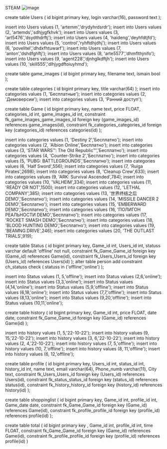 
STEAM
![image](https://github.com/david371k/7.09.23/assets/144510921/6b91d568-98d4-445f-986a-d3d907af6c48)




create table Users ( 
	id bigint primary key, 
	login varchar(16), 
	password text 
);

insert into Users values (1, 'artemm','drydyhrdsrdr'); 
insert into Users values (2, 'artemds','sdhjygfkhvk'); 
insert into Users values (3, 'art5476','dsydthdrftj'); 
insert into Users values (4, 'haideng','deyhfdtjfd'); 
insert into Users values (5, 'control','ryhftdhjdhj'); 
insert into Users values (6, 'povelitel','dhdxfhtuwarf'); 
insert into Users values (7, 'anton','dshdfghftj'); 
insert into Users values (8, 'arte5577','dhmflthjnifo'); 
insert into Users values (9, 'agent228','djnhglkdftjh'); 
insert into Users values (10, 'skill555','dlhjygdftoiuyhmd');

create table game_images ( 
	id bigint primary key, 
	filename text, 
	ismain bool 
);

create table categories ( 
	id bigint primary key,
	title varchar(64) 
); 
insert into categories values (1, 'Бесплатные'); 
insert into categories values (2, 'Демоверсии'); 
insert into categories values (3, 'Ранний доступ');

create table Game ( 
	id bigint primary key, 
	name text, 
	price FLOAT, 
	categories_id int, 
	game_images_id int, 
constraint fk_game_images_game_images_id foreign key (game_images_id) references game_images(id), 
constraint fk_categories_categories_id foreign key (categories_id) references categories(id) );

insert into categories values (1, 'Destiny 2','Бесплатно');
insert into categories values (2, 'Albion Online','Бесплатно'); 
insert into categories values (3, 'STAR WARS™: The Old Republic™','Бесплатно'); 
insert into categories values (4, 'Counter-Strike 2','Бесплатно'); 
insert into categories values (5, 'PUBG: BATTLEGROUNDS','Бесплатно'); 
insert into categories values (6, 'Half Sword',556); 
insert into categories values (7, 'Ruiga Pirates',2698); 
insert into categories values (8, 'Cleanup Crew',633); 
insert into categories values (9, 'ARK: Survival Ascended',784); 
insert into categories values (10, 'VALHEIM',334);
insert into categories values (11, 'READY OR NOT',1500); 
insert into categories values (12, 'LETHAL COMPANY',385); 
insert into categories values (13, '世界终结之后 DEMO','Бесплатно'); 
insert into categories values (14, 'MISSILE DANCER 2 DEMO','Бесплатно'); 
insert into categories values (15, 'EMBERWARD DEMO','Бесплатно'); 
insert into categories values (16, 'ПОЛИГОН РЕАЛЬНОСТИ DEMO','Бесплатно'); 
insert into categories values (17, 'ROCKET SMASH DEMO','Бесплатно'); 
insert into categories values (18, 'BLOOD HUNTING DEMO','Бесплатно'); 
insert into categories values (19, 'BEAMNG.DRIVE',246); 
insert into categories values (20, 'THE OUTLAST TRIALS',919);

create table Status 
( 
	id bigint primary key, 
	Game_id int, 
	Users_id int, 
	statuss varchar default 'offline' not null,
constraint fk_Game_Game_id foreign key (Game_id) references Game(id), 
constraint fk_Users_Users_id foreign key (Users_id) references Users(id) 
);
alter table person add constraint ch_statuss check ( statuss in ('offline','online') );

insert into Status  values (1, 5,'offline'); 
insert into Status  values (2,6,'online'); 
insert into Status  values (3,3,'online'); 
insert into Status  values (4,14,'online'); 
insert into Status  values (5,9,'offline'); 
insert into Status  values (6,18,'online'); 
insert into Status  values (7,7,'offline'); 
insert into Status values (8,13,'online'); 
insert into Status  values (9,20,'offline');
insert into Status  values (10,11,'online'); 




create table history 
( 
	id bigint primary key, 
	Game_id int, 
	price FLOAT, 
	date date, 
	constraint fk_Game_Game_id foreign key (Game_id) references Game(id) );
	
insert into history values (1, 5,'22-10-22'); 
insert into history values (9, 15,'22-10-22'); 
insert into history values (3, 6,'22-10-22'); 
insert into history values (2, 4,'22-10-22'); 
insert into history values (7, 5,'offline'); 
insert into history values (10, 7,'offline'); 
insert into history values (8, 11,'offline'); 
insert into history values (6, 12,'offline'); 

create table profile 
( 
 id bigint primary key, 
 Users_id int, 
 status_id int, 
 history_id int,
 name text,
 email varchar(64),
 Phone_numb varchar(11), 
 City text, 
 constraint fk_Users_Users_id foreign key (Users_id) references Users(id), 
 constraint fk_status_status_id foreign key (status_id) references status(id),
 constraint fk_history_history_id foreign key (history_id) references history(id) 
); 

create table shoppinglist 
( 
	id bigint primary key, 
	Game_id int, profile_id int, 
	Game_date date, 
	constraint fk_Game_Game_id foreign key (Game_id) references Game(id), 
	constraint fk_profile_profile_id foreign key (profile_id) references profile(id) );

create table total
( 
	id bigint primary key ,
	Game_id int, 
	profile_id int, 
	time FLOAT, 
	constraint fk_Game_Game_id foreign key (Game_id) references Game(id),
	constraint fk_profile_profile_id foreign key (profile_id) references profile(id) )

